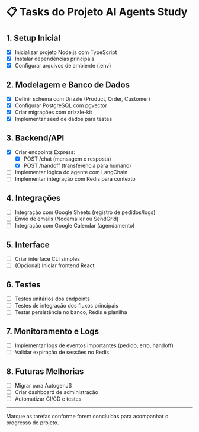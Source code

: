 # 📋 Tasks do Projeto AI Agents Study

## 1. Setup Inicial
- [x] Inicializar projeto Node.js com TypeScript
- [x] Instalar dependências principais
- [x] Configurar arquivos de ambiente (.env)

## 2. Modelagem e Banco de Dados
- [x] Definir schema com Drizzle (Product, Order, Customer)
- [x] Configurar PostgreSQL com pgvector
- [x] Criar migrações com drizzle-kit
- [x] Implementar seed de dados para testes

## 3. Backend/API
- [x] Criar endpoints Express:
  - [x] POST /chat (mensagem e resposta)
  - [x] POST /handoff (transferência para humano)
- [ ] Implementar lógica do agente com LangChain
- [ ] Implementar integração com Redis para contexto

## 4. Integrações
- [ ] Integração com Google Sheets (registro de pedidos/logs)
- [ ] Envio de emails (Nodemailer ou SendGrid)
- [ ] Integração com Google Calendar (agendamento)

## 5. Interface
- [ ] Criar interface CLI simples
- [ ] (Opcional) Iniciar frontend React

## 6. Testes
- [ ] Testes unitários dos endpoints
- [ ] Testes de integração dos fluxos principais
- [ ] Testar persistência no banco, Redis e planilha

## 7. Monitoramento e Logs
- [ ] Implementar logs de eventos importantes (pedido, erro, handoff)
- [ ] Validar expiração de sessões no Redis

## 8. Futuras Melhorias
- [ ] Migrar para AutogenJS
- [ ] Criar dashboard de administração
- [ ] Automatizar CI/CD e testes

---

Marque as tarefas conforme forem concluídas para acompanhar o progresso do projeto. 